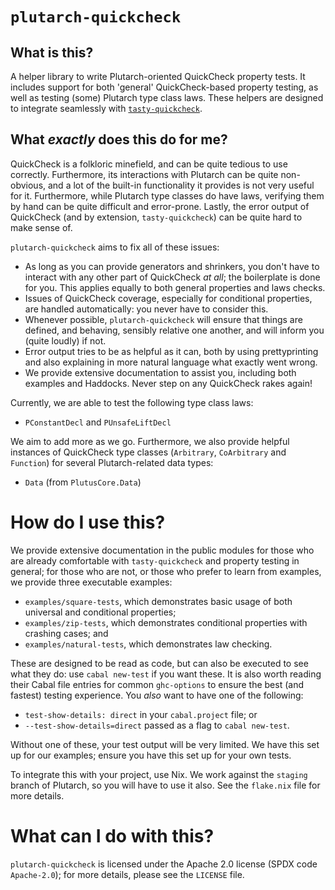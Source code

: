 # `plutarch-quickcheck`

## What is this?

A helper library to write Plutarch-oriented QuickCheck property tests. It
includes support for both 'general' QuickCheck-based property testing, as well
as testing (some) Plutarch type class laws. These helpers are designed to
integrate seamlessly with
[`tasty-quickcheck`](https://hackage.haskell.org/package/tasty-quickcheck).

## What _exactly_ does this do for me?

QuickCheck is a folkloric minefield, and can be quite tedious to use correctly.
Furthermore, its interactions with Plutarch can be quite non-obvious, and a lot
of the built-in functionality it provides is not very useful for it.
Furthermore, while Plutarch type classes do have laws, verifying them by hand
can be quite difficult and error-prone. Lastly, the error output of QuickCheck
(and by extension, `tasty-quickcheck`) can be quite hard to make sense of.

`plutarch-quickcheck` aims to fix all of these issues:

* As long as you can provide generators and shrinkers, you don't have to
  interact with any other part of QuickCheck _at all_; the boilerplate is done
  for you. This applies equally to both general properties and laws checks.
* Issues of QuickCheck coverage, especially for conditional properties, are
  handled automatically: you never have to consider this.
* Whenever possible, `plutarch-quickcheck` will ensure that things are defined,
  and behaving, sensibly relative one another, and will inform you (quite
  loudly) if not.
* Error output tries to be as helpful as it can, both by using prettyprinting
  and also explaining in more natural language what exactly went wrong.
* We provide extensive documentation to assist you, including both examples and
  Haddocks. Never step on any QuickCheck rakes again!

Currently, we are able to test the following type class laws:

* `PConstantDecl` and `PUnsafeLiftDecl`

We aim to add more as we go. Furthermore, we also provide helpful instances of
QuickCheck type classes (`Arbitrary`, `CoArbitrary` and `Function`) for several
Plutarch-related data types:

* `Data` (from `PlutusCore.Data`)

# How do I use this?

We provide extensive documentation in the public modules for those who are
already comfortable with `tasty-quickcheck` and property testing in general; for
those who are not, or those who prefer to learn from examples, we provide three
executable examples:

* `examples/square-tests`, which demonstrates basic usage of both universal and
  conditional properties;
* `examples/zip-tests`, which demonstrates conditional properties with crashing
  cases; and
* `examples/natural-tests`, which demonstrates law checking.

These are designed to be read as code, but can also be executed to see what they
do: use `cabal new-test` if you want these. It is also worth reading their Cabal
file entries for common `ghc-options` to ensure the best (and fastest) testing
experience. You _also_ want to have one of the following:

* `test-show-details: direct` in your `cabal.project` file; or
* `--test-show-details=direct` passed as a flag to `cabal new-test`.

Without one of these, your test output will be very limited. We have this set up
for our examples; ensure you have this set up for your own tests.

To integrate this with your project, use Nix. We work against the `staging`
branch of Plutarch, so you will have to use it also. See the `flake.nix` file
for more details.

# What can I do with this?

`plutarch-quickcheck` is licensed under the Apache 2.0 license (SPDX code
`Apache-2.0`); for more details, please see the `LICENSE` file.

